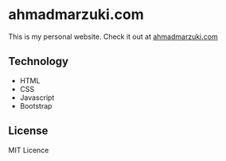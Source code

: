 # ahmadmarzuki.com

This is my personal website. Check it out at [ahmadmarzuki.com](https://ahmadmarzuki.com)

## Technology

- HTML
- CSS
- Javascript
- Bootstrap

## License

MIT Licence
